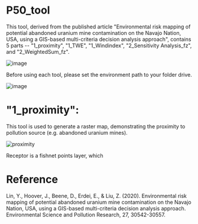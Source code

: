# P50_tool
This tool, derived from the published article "Environmental risk mapping of potential abandoned uranium mine contamination on the Navajo Nation, USA, using a GIS-based multi-criteria decision analysis approach", contains 5 parts -- "1_proximity", "1_TWE", "1_Windindex", "2_Sensitivity Analysis_fz", and "2_WeightedSum_fz".

![image](https://user-images.githubusercontent.com/44685273/147843292-5123bee6-599c-4437-b87c-3ea3ccd7cfb6.png)

Before using each tool, please set the environment path to your folder drive.

![image](https://user-images.githubusercontent.com/44685273/147843301-44469a36-fb3f-4fef-bf34-cd1a6f1702a6.png)


# "1_proximity": 
This tool is used to generate a raster map, demonstrating the proximity to pollution source (e.g. abandoned uranium mines).



![proximity](https://user-images.githubusercontent.com/44685273/147839404-96f10825-fbd9-481a-b5dc-3cc21d1b06f8.png)

Receptor is a fishnet points layer, which 

# Reference
Lin, Y., Hoover, J., Beene, D., Erdei, E., & Liu, Z. (2020). Environmental risk mapping of potential abandoned uranium mine contamination on the Navajo Nation, USA, using a GIS-based multi-criteria decision analysis approach. Environmental Science and Pollution Research, 27, 30542-30557.
